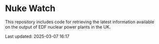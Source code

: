 # Nuke Watch

This repository includes code for retrieving the latest information available on the output of EDF nuclear power plants in the UK.

Last updated: 2025-03-07 16:17